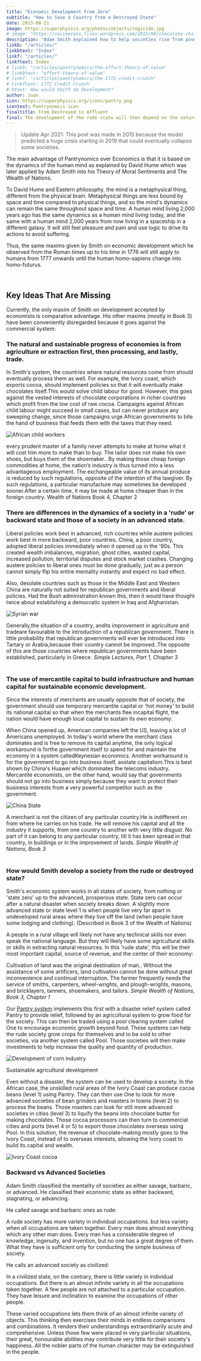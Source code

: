 ```yaml
---
title: "Economic Development From Zero"
subtitle: "How to Save a Country from a Destroyed State"
date: 2015-08-21
image: https://superphysics.org/photos/objects/regicide.jpg
# image: "https://socioecons.files.wordpress.com/2015/08/chocolate-child-slavery-ivory-coast.jpg"
description: "Adam Smith explained how to help societies rise from poverty to wealth through natural economic development"
linkb: "/articles/"
linkbtext: "Index"
linkf: "/articles/"
linkftext: Index
# linkb: "/articles/pantrynomics/the-effort-theory-of-value"
# linkbtext: "effort-theory-of-value"
# linkf: "/articles/pantrynomics/the-1772-credit-crunch"
# linkftext: 1772 Credit Crunch
# btext: How would Smith do Development?
author: Juan
icon: https://superphysics.org/icons/pantry.png
icontext: Pantrynomics icon
finaltitle: From Destroyed to Affluent
final: The development of the rude state will then depend on the nature of the people, with some cultures being able to develop faster. Regardless of culture, Smith guarantees that by allowing profit-sharing or giving the people the proceeds of their own work, industry and development can be sped up. While profit sharing is the main expedient to speed up development,grain-based valuation  andpool clearing  are the main expedients to prevent the society from sliding backwards during economic crises.
---
```


> Update Apr 2021: This post was made in 2015 because the model predicted a huge crisis starting in 2019 that could eventually collapse some societies.

The main advantage of Pantrynomics over Economics is that it is based on the dynamics of the human mind as explained by David Hume which was later applied by Adam Smith into his Theory of Moral Sentiments and The Wealth of Nations.

To David Hume and Eastern philosophy, the mind is a metaphysical thing, different from the physical brain. Metaphysical things are less bound by space and time compared to physical things, and so the mind's dynamics can remain the same throughout space and time. A human mind living 2,000 years ago has the same dynamics as a human mind living today, and the same with a human mind 2,000 years from now living in a spaceship in a different galaxy. It will still feel pleasure and pain and use logic to drive its actions to avoid suffering.

Thus, the same maxims given by Smith on economic development which he observed from the Roman times up to his time in 1776 will still apply to humans from 1777 onwards until the human homo-sapiens change into homo-futurus.

<br>

## Key Ideas That Are Missing

Currently, the only maxim of Smith on development accepted by economists is comparative advantage. His other maxims (mostly in Book 3) have been conveniently disregarded because it goes against the commercial system:

### The natural and sustainable progress of economies is from agriculture or extraction first, then processing, and lastly, trade.

In Smith's system, the countries where natural resources come from should eventually process them as well. For example, the Ivory coast, which exports cocoa, should implement policies so that it will eventually make chocolates itself.This would solve child labour for good. However, this goes against the vested interests of chocolate corporations in richer countries which profit from the low cost of raw cocoa. Campaigns against African child labour might succeed in small cases, but can never produce any sweeping change, since those campaigns urge African governments to bite the hand of business that feeds them with the taxes that they need.

![African child workers](https://socioecons.files.wordpress.com/2015/08/chocolate-child-slavery-ivory-coast.jpg)

<div class="squote smith" data-sal="slide-right">
every prudent master of a family never attempts to make at home what it will cost him more to make than to buy. The tailor does not make his own shoes, but buys them of the shoemaker.. By making those cheap foreign commodities at home, the nation’s industry is thus turned into a less advantageous employment. The exchangeable value of its annual produce is reduced by such regulations, opposite of the intention of the lawgiver. By such regulations, a particular manufacture may sometimes be developed sooner.After a certain time, it may be made at home cheaper than in the foreign country.
Wealth of Nations Book 4, Chapter 2</div>


### There are differences in the dynamics of a society in a 'rude' or backward state and those of a society in an advanced state.

Liberal policies work best in advanced, rich countries while austere policies work best in more backward, poor countries. China, a poor country, adopted liberal policies immediately when it opened up in the '90s. This created wealth imbalances, migration, ghost cities, wasted capital, increased pollution, territorial disputes and stock market crashes. Changing austere policies to liberal ones must be done gradually, just as a person cannot simply flip his entire mentality instantly and expect no bad effect.

Also, desolate countries such as those in the Middle East and Western China are naturally not suited for republican governments and liberal policies. Had the Bush administration known this, then it would have thought twice about establishing a democratic system in Iraq and Afghanistan.

![Syrian war](https://sorasystem.sirv.com/photos/syriawar800.jpg)

<div class="squote smith" data-sal="slide-right">
Generally,the situation of a country, andits improvement in agriculture and tradeare favourable to the introduction of a republican government. There is little probability that republican governments will ever be introduced into Tartary or Arabia,because their country cannot be improved..The opposite of this are those countries where republican governments have been established, particularly in Greece.
<cite>Simple Lectures, Part 1, Chapter 3</cite>
</div>

<br>

### The use of mercantile capital to build infrastructure and human capital for sustainable economic development.

Since the interests of merchants are usually opposite that of society, the government should use temporary mercantile capital or 'hot money' to build its national capital so that when the merchants flee incapital flight, the nation would have enough local capital to sustain its own economy.

When China opened up, American companies left the US, leaving a lot of Americans unemployed. In today's world where the merchant class dominates and is free to remove its capital anytime, the only logical workaround is forthe government itself to spend for and maintain the economy in a system calledKeynesian economics. Another workaround is for the government to go into business itself, asstate capitalism.This is best shown by China's Huawei which dominates the telecoms industry. Mercantile economists, on the other hand, would say that governments should not go into business simply because they want to protect their business interests from a very powerful competitor such as the government.

![China State](https://sorasystem.sirv.com/charts/chinastate.gif)

<div class="squote smith" data-sal="slide-right">
A merchant is not the citizen of any particular country.He is indifferent on from where he carries on his trade. He will remove his capital and all the industry it supports, from one country to another with very little disgust. No part of it can belong to any particular country, till it has been spread in that country, in buildings or in the improvement of lands.
<cite>Simple Wealth of Nations, Book 3</cite>
</div>

<br>

### How would Smith develop a society from the rude or destroyed state?

Smith's economic system works in all states of society, from nothing or 'state zero' up to the advanced, prosperous state. State zero can occur after a natural disaster when society breaks down. A slightly more advanced state or state level 1 is when people live very far apart in undeveloped rural areas where they live off the land (when people have some lodging and clothing). (Described in Book 3 of the Wealth of Nations)

A people in a rural village will likely not have any technical skills nor even speak the national language. But they will likely have some agricultural skills or skills in extracting natural resources. In this 'rude state', this will be their most important capital, source of revenue, and the center of their economy:

<div class="squote smith" data-sal="slide-right">
Cultivation of land was the original destination of man.. Without the assistance of some artificers, land cultivation cannot be done without great inconvenience and continual interruption. The farmer frequently needs the service of smiths, carpenters, wheel-wrights, and plough-wrights, masons, and bricklayers, tanners, shoemakers, and tailors.
<cite>Simple Wealth of Nations, Book 3, Chapter 1</cite>
</div> 

Our [Pantry system](https://pantrypoints.com) implements this first with a disaster relief system called Pantry to provide relief, followed by an agricultural system to grow food for the society. This can then be traded using a pool clearing system called One to encourage economic growth beyond food. These systems can help the rude society grow crops for themselves and to be sold to other societies, via another system called Pool. Those societies will then make investments to help increase the quality and quantity of production.

![Development of corn industry](https://socioecons.files.wordpress.com/2014/04/rudeadvancedcorn.png)
<figcaption>Sustainable agricultural development</figcaption>

Even without a disaster, the system can be used to develop a society. In the African case, the unskilled rural areas of the Ivory Coast can produce cocoa beans (level 1) using Pantry. They can then use One to look for more advanced societies of bean grinders and roasters in towns (level 2) to process the beans. Those roasters can look for still more advanced societies in cities (level 3) to liquify the beans into chocolate butter for making chocolates. Those cocoa processors can then turn to commercial cities and ports (level 4 or 5) to export those chocolates overseas using Pool. In this solution, the revenue of chocolate-making mostly goes to the Ivory Coast, instead of to overseas interests, allowing the Ivory coast to build its capital and wealth.

![Ivory Coast cocoa](https://socioecons.files.wordpress.com/2015/08/screen-shot-2017-10-05-at-12-33-47.png)



<div class="box">

<h3>Backward vs Advanced Societies</h3>

Adam Smith classified the mentality of societies as either savage, barbaric, or advanced. He classified their economic state as either backward, stagnating, or advancing. 

He called savage and barbaric ones as rude:

<div class="squote smith" data-sal="slide-right">
A rude society has more variety in individual occupations. but less variety when all occupations are taken together. Every man does almost everything which any other man does. Every man has a considerable degree of knowledge, ingenuity, and invention, but no one has a great degree of them. What they have is sufficient only for conducting the simple business of society.
</div>

He calls an advanced society as civilized:

<div class="squote smith" data-sal="slide-right">
In a civilized state, on the contrary, there is little variety in individual occupations. But there is an almost infinite variety in all the occupations taken together. A few people are not attached to a particular occupation. They have leisure and inclination to examine the occupations of other people. 

These varied occupations lets them think of an almost infinite variety of objects. This thinking then exercises their minds in endless comparisons and combinations. It renders their understandings extraordinarily acute and comprehensive. Unless those few were placed in very particular situations, their great, honourable abilities may contribute very little for their society's happiness. All the nobler parts of the human character may be extinguished in the people.
</div>

</div>
